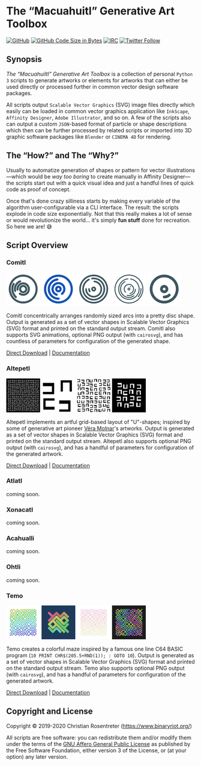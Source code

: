 # The “Macuahuitl” Generative Art Toolbox

[![GitHub](https://img.shields.io/github/license/the-real-tokai/macuahuitl?color=green&label=License&style=flat)](https://github.com/the-real-tokai/macuahuitl/blob/master/LICENSE)
[![GitHub Code Size in Bytes](https://img.shields.io/github/languages/code-size/the-real-tokai/macuahuitl?label=Code%20Size&style=flat)](https://github.com/the-real-tokai/macuahuitl/)
[![IRC](https://img.shields.io/badge/IRC-irc.freenode.net%20%23macuahuitl-orange&style=flat)](https://webchat.freenode.net/#macuahuitl)
[![Twitter Follow](https://img.shields.io/twitter/follow/binaryriot?color=blue&label=Follow%20%40binaryriot&style=flat)](https://twitter.com/binaryriot)

## Synopsis

*The “Macuahuiltl” Generative Art Toolbox* is a collection of personal `Python 3` scripts to
generate artworks or elements for artworks that can either be used directly or processed further
in common vector design software packages.

All scripts output `Scalable Vector Graphics` (SVG) image files directly which easily can be
loaded in common vector graphics application like `InkScape`, `Affinity Designer`, `Adobe
Illustrator`, and so on. A few of the scripts also can output a custom `JSON`-based format of
particle or shape descriptions which then can be further processed by related scripts or
imported into 3D graphic software packages like `Blender` or `CINEMA 4D` for rendering.

## The “How?” and The “Why?”

Usually to automatize generation of shapes or pattern for vector illustrations —which would
be *way too boring* to create manually in Affinity Designer— the scripts start out with a quick
visual idea and just a handful lines of quick code as proof of concept.

Once that's done crazy silliness starts by making every variable of the algorithm user-configurable
via a CLI interface. The result: the scripts explode in code size exponentially. Not that this
really makes a lot of sense or would revolutionize the world… it's simply **fun stuff** done for
recreation. So here we are! 😅

## Script Overview

### Comitl

<img width="90" height="90" src="Documentation/Comitl/Examples/basic_01.svg" alt="Figure 1 - Comitl Example"> <img width="90" height="90" src="Documentation/Comitl/Examples/basic_04.svg" alt="Figure 2 - Comitl Example"> <img width="90" height="90" src="Documentation/Comitl/Examples/basic_06.svg" alt="Figure 3 - Comitl Example"> <img width="90" height="90" src="Documentation/Comitl/Examples/basic_08.svg" alt="Figure 4 - Comitl Example"> <img width="90" height="90" src="Documentation/Comitl/Examples/basic_02.svg" alt="Figure 5 - Comitl Example">

Comitl concentrically arranges randomly sized arcs into a pretty disc shape. Output is generated as a set of vector shapes in Scalable
Vector Graphics (SVG) format and printed on the standard output stream. Comitl also supports SVG animations, optional PNG output
(with `cairosvg`), and has countless of parameters for configuration of the generated shape.

[Direct Download](https://raw.githubusercontent.com/the-real-tokai/macuahuitl/master/comitl.py) | [Documentation](comitl.md)

### Altepetl

<img width="90" height="90" src="Documentation/Altepetl/Examples/basic_01.svg" alt="Figure 1 - Altepetl Example"> <img width="90" height="90" src="Documentation/Altepetl/Examples/basic_02.svg" alt="Figure 2 - Altepetl Example"> <img width="90" height="90" src="Documentation/Altepetl/Examples/basic_03.svg" alt="Figure 3 - Altepetl Example"> <img width="90" height="90" src="Documentation/Altepetl/Examples/basic_04.svg" alt="Figure 4 - Altepetl Example">

Altepetl implements an artful grid-based layout of "U"-shapes; inspired by some of generative art pioneer [Véra Molnar](http://www.veramolnar.com)'s
artworks. Output is generated as a set of vector shapes in Scalable Vector Graphics (SVG) format and printed on the standard output stream. Altepetl
also supports optional PNG output (with `cairosvg`), and has a handful of parameters for configuration of the generated artwork.

[Direct Download](https://raw.githubusercontent.com/the-real-tokai/macuahuitl/master/altepetl.py) | [Documentation](altepetl.md)

### Atlatl

coming soon.

### Xonacatl

coming soon.

### Acahualli

coming soon.

### Ohtli

coming soon.

### Temo

<img width="90" height="90" src="Documentation/Temo/Examples/basic_02.svg" alt="Figure 1 - Temo Example">
<img width="90" height="90" src="Documentation/Temo/Examples/basic_03.svg" alt="Figure 2 - Temo Example">
<img width="90" height="90" src="Documentation/Temo/Examples/basic_04.svg" alt="Figure 3 - Temo Example">
<img width="90" height="90" src="Documentation/Temo/Examples/basic_05.svg" alt="Figure 4 - Temo Example">

Temo creates a colorful maze inspired by a famous one line C64 BASIC program (`10 PRINT CHR$(205.5+RND(1)); : GOTO 10`). Output is generated as a set
of vector shapes in Scalable Vector Graphics (SVG) format and printed on the standard output stream. Temo also supports optional PNG output (with `cairosvg`),
and has a handful of parameters for configuration of the generated artwork.

[Direct Download](https://raw.githubusercontent.com/the-real-tokai/macuahuitl/master/temo.py) | [Documentation](temo.md)

## Copyright and License

Copyright © 2019-2020 Christian Rosentreter
(https://www.binaryriot.org/)

All scripts are free software: you can redistribute them and/or modify them under the terms of the [GNU Affero General Public License](LICENSE) as
published by the Free Software Foundation, either version 3 of the License, or (at your option) any later version.
